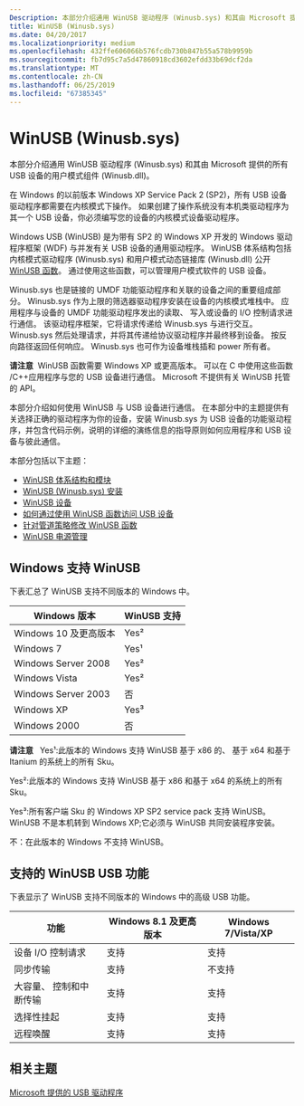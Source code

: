 ```yaml
---
Description: 本部分介绍通用 WinUSB 驱动程序 (Winusb.sys) 和其由 Microsoft 提供的所有 USB 设备的用户模式组件 (Winusb.dll)。
title: WinUSB (Winusb.sys)
ms.date: 04/20/2017
ms.localizationpriority: medium
ms.openlocfilehash: 432ffe606066b576fcdb730b847b55a578b9959b
ms.sourcegitcommit: fb7d95c7a5d47860918cd3602efdd33b69dcf2da
ms.translationtype: MT
ms.contentlocale: zh-CN
ms.lasthandoff: 06/25/2019
ms.locfileid: "67385345"
---
```

# <a name="winusb-winusbsys"></a>WinUSB (Winusb.sys)


本部分介绍通用 WinUSB 驱动程序 (Winusb.sys) 和其由 Microsoft 提供的所有 USB 设备的用户模式组件 (Winusb.dll)。

在 Windows 的以前版本 Windows XP Service Pack 2 (SP2)，所有 USB 设备驱动程序都需要在内核模式下操作。 如果创建了操作系统没有本机类驱动程序为其一个 USB 设备，你必须编写您的设备的内核模式设备驱动程序。

Windows USB (WinUSB) 是为带有 SP2 的 Windows XP 开发的 Windows 驱动程序框架 (WDF) 与并发有关 USB 设备的通用驱动程序。 WinUSB 体系结构包括内核模式驱动程序 (Winusb.sys) 和用户模式动态链接库 (Winusb.dll) 公开[WinUSB 函数](https://docs.microsoft.com/previous-versions/windows/hardware/drivers/ff540046(v=vs.85)#winusb)。 通过使用这些函数，可以管理用户模式软件的 USB 设备。

Winusb.sys 也是链接的 UMDF 功能驱动程序和关联的设备之间的重要组成部分。 Winusb.sys 作为上限的筛选器驱动程序安装在设备的内核模式堆栈中。 应用程序与设备的 UMDF 功能驱动程序发出的读取、 写入或设备的 I/O 控制请求进行通信。 该驱动程序框架，它将请求传递给 Winusb.sys 与进行交互。 Winusb.sys 然后处理请求，并将其传递给协议驱动程序并最终移到设备。 按反向路径返回任何响应。 Winusb.sys 也可作为设备堆栈插和 power 所有者。

**请注意**  WinUSB 函数需要 Windows XP 或更高版本。 可以在 C 中使用这些函数 /C++应用程序与您的 USB 设备进行通信。 Microsoft 不提供有关 WinUSB 托管的 API。

本部分介绍如何使用 WinUSB 与 USB 设备进行通信。 在本部分中的主题提供有关选择正确的驱动程序为你的设备，安装 Winusb.sys 为 USB 设备的功能驱动程序，并包含代码示例，说明的详细的演练信息的指导原则如何应用程序和 USB 设备与彼此通信。

本部分包括以下主题：

-   [WinUSB 体系结构和模块](winusb-architecture.md)
-   [WinUSB (Winusb.sys) 安装](winusb-installation.md)
-   [WinUSB 设备](automatic-installation-of-winusb.md)
-   [如何通过使用 WinUSB 函数访问 USB 设备](using-winusb-api-to-communicate-with-a-usb-device.md)
-   [针对管道策略修改 WinUSB 函数](winusb-functions-for-pipe-policy-modification.md)
-   [WinUSB 电源管理](winusb-power-management.md)

## <a name="windows-support-for-winusb"></a>Windows 支持 WinUSB


下表汇总了 WinUSB 支持不同版本的 Windows 中。

| Windows 版本      | WinUSB 支持 |
|----------------------|----------------|
| Windows 10 及更高版本 | Yes²           |
| Windows 7            | Yes¹           |
| Windows Server 2008  | Yes²           |
| Windows Vista        | Yes²           |
| Windows Server 2003  | 否             |
| Windows XP           | Yes³           |
| Windows 2000         | 否             |

 

**请注意**   Yes¹:此版本的 Windows 支持 WinUSB 基于 x86 的、 基于 x64 和基于 Itanium 的系统上的所有 Sku。

Yes²:此版本的 Windows 支持 WinUSB 基于 x86 和基于 x64 的系统上的所有 Sku。

Yes³:所有客户端 Sku 的 Windows XP SP2 service pack 支持 WinUSB。 WinUSB 不是本机转到 Windows XP;它必须与 WinUSB 共同安装程序安装。

不：在此版本的 Windows 不支持 WinUSB。

 

## <a name="usb-features-supported-by-winusb"></a>支持的 WinUSB USB 功能


下表显示了 WinUSB 支持不同版本的 Windows 中的高级 USB 功能。

| 功能                                | Windows 8.1 及更高版本 | Windows 7/Vista/XP |
|----------------------------------------|-----------------------|--------------------|
| 设备 I/O 控制请求            | 支持             | 支持          |
| 同步传输                  | 支持             | 不支持      |
| 大容量、 控制和中断传输 | 支持             | 支持          |
| 选择性挂起                      | 支持             | 支持          |
| 远程唤醒                            | 支持             | 支持          |

 

## <a name="related-topics"></a>相关主题
[Microsoft 提供的 USB 驱动程序](system-supplied-usb-drivers.md)  



